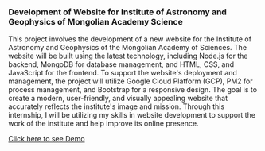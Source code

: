### Development of Website for Institute of Astronomy and Geophysics of Mongolian Academy Science
This project involves the development of a new website for the Institute of Astronomy and Geophysics of the Mongolian Academy of Sciences. The website will be built using the latest technology, including Node.js for the backend, MongoDB for database management, and HTML, CSS, and JavaScript for the frontend. To support the website's deployment and management, the project will utilize Google Cloud Platform (GCP), PM2 for process management, and Bootstrap for a responsive design. The goal is to create a modern, user-friendly, and visually appealing website that accurately reflects the institute's image and mission. Through this internship, I will be utilizing my skills in website development to support the work of the institute and help improve its online presence.

[Click here to see Demo](https://zolboo21.github.io/web-developer-internship "IAG")


